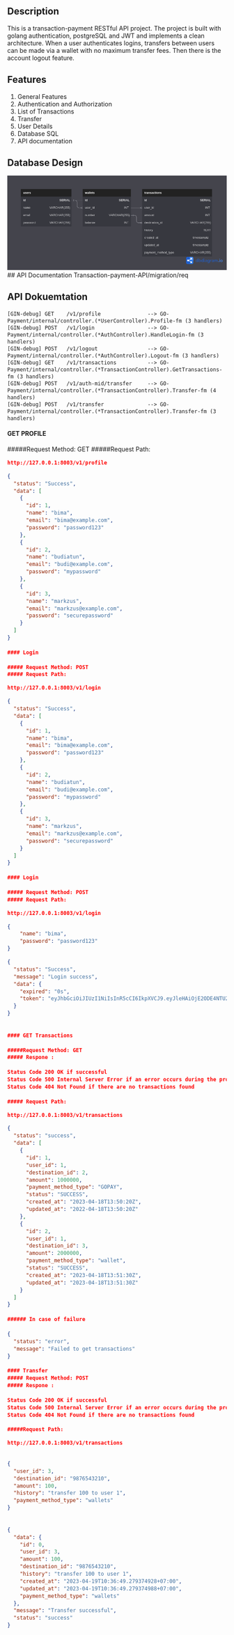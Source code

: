 ## Description
This is a transaction-payment RESTful API project. The project is built with golang authentication, postgreSQL and JWT and implements a clean architecture. When a user authenticates logins, transfers between users can be made via a wallet with no maximum transfer fees. Then there is the account logout feature.

## Features
1. General Features
1. Authentication and Authorization
1. List of Transactions
1. Transfer
1. User Details
1. Database SQL
1. API documentation

## Database Design
<img src="./asset/Untitled.png" alt="e-wallet-ERD"/>
## API Documentation
Transaction-payment-API/migration/req

## API Dokuemtation
```
[GIN-debug] GET    /v1/profile               --> GO-Payment/internal/controller.(*UserController).Profile-fm (3 handlers)
[GIN-debug] POST   /v1/login                 --> GO-Payment/internal/controller.(*AuthController).HandleLogin-fm (3 handlers)
[GIN-debug] POST   /v1/logout                --> GO-Payment/internal/controller.(*AuthController).Logout-fm (3 handlers)
[GIN-debug] GET    /v1/transactions          --> GO-Payment/internal/controller.(*TransactionController).GetTransactions-fm (3 handlers)
[GIN-debug] POST   /v1/auth-mid/transfer     --> GO-Payment/internal/controller.(*TransactionController).Transfer-fm (4 handlers)
[GIN-debug] POST   /v1/transfer              --> GO-Payment/internal/controller.(*TransactionController).Transfer-fm (3 handlers)

```

#### GET PROFILE

#####Request Method: GET
#####Request Path: 

```json
http://127.0.0.1:8003/v1/profile
```
```json
{
  "status": "Success",
  "data": [
    {
      "id": 1,
      "name": "bima",
      "email": "bima@example.com",
      "password": "password123"
    },
    {
      "id": 2,
      "name": "budiatun",
      "email": "budi@example.com",
      "password": "mypassword"
    },
    {
      "id": 3,
      "name": "markzus",
      "email": "markzus@example.com",
      "password": "securepassword"
    }
  ]
}

#### Login

##### Request Method: POST
##### Request Path: 
```
```json
http://127.0.0.1:8003/v1/login

```
```json
{
  "status": "Success",
  "data": [
    {
      "id": 1,
      "name": "bima",
      "email": "bima@example.com",
      "password": "password123"
    },
    {
      "id": 2,
      "name": "budiatun",
      "email": "budi@example.com",
      "password": "mypassword"
    },
    {
      "id": 3,
      "name": "markzus",
      "email": "markzus@example.com",
      "password": "securepassword"
    }
  ]
}

#### Login

##### Request Method: POST
##### Request Path: 
```
```json
http://127.0.0.1:8003/v1/login


```
```json
{
    "name": "bima",
    "password": "password123"
}

```
```json
{
  "status": "Success",
  "message": "Login success",
  "data": {
    "expired": "0s",
    "token": "eyJhbGciOiJIUzI1NiIsInR5cCI6IkpXVCJ9.eyJleHAiOjE2ODE4NTU2NDksInVzZXJfaWQiOjF9.-Y-BAFUNVygKFnLuSGHAfTXOypYVn0A3iyw7pTFCjks"
  }
}


#### GET Transactions

#####Request Method: GET
##### Respone :

Status Code 200 OK if successful
Status Code 500 Internal Server Error if an error occurs during the process
Status Code 404 Not Found if there are no transactions found

##### Request Path: 
```
```json
http://127.0.0.1:8003/v1/transactions


```
```json
{
  "status": "success",
  "data": [
    {
      "id": 1,
      "user_id": 1,
      "destination_id": 2,
      "amount": 1000000,
      "payment_method_type": "GOPAY",
      "status": "SUCCESS",
      "created_at": "2023-04-18T13:50:20Z",
      "updated_at": "2022-04-18T13:50:20Z"
    },
    {
      "id": 2,
      "user_id": 1,
      "destination_id": 3,
      "amount": 2000000,
      "payment_method_type": "wallet",
      "status": "SUCCESS",
      "created_at": "2023-04-18T13:51:30Z",
      "updated_at": "2023-04-18T13:51:30Z"
    }
  ]
}

###### In case of failure

{
  "status": "error",
  "message": "Failed to get transactions"
}

#### Transfer
##### Request Method: POST
##### Respone :

Status Code 200 OK if successful
Status Code 500 Internal Server Error if an error occurs during the process
Status Code 404 Not Found if there are no transactions found

#####Request Path: 
```
```json
http://127.0.0.1:8003/v1/transactions


```
```json

{
  "user_id": 3,
  "destination_id": "9876543210",
  "amount": 100,
  "history": "transfer 100 to user 1",
  "payment_method_type": "wallets"
}


{
  "data": {
    "id": 0,
    "user_id": 3,
    "amount": 100,
    "destination_id": "9876543210",
    "history": "transfer 100 to user 1",
    "created_at": "2023-04-19T10:36:49.279374928+07:00",
    "updated_at": "2023-04-19T10:36:49.279374988+07:00",
    "payment_method_type": "wallets"
  },
  "message": "Transfer successful",
  "status": "success"
}
